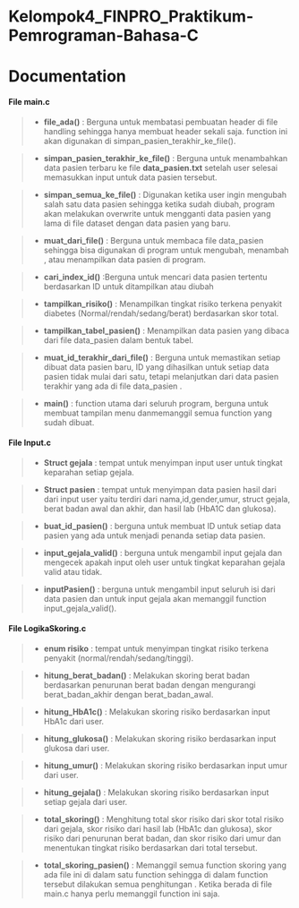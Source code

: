 # Kelompok4_FINPRO_Praktikum-Pemrograman-Bahasa-C

# Documentation 

#### File main.c

 > - **file_ada()** : Berguna untuk membatasi pembuatan header di file handling sehingga hanya membuat header sekali saja. function ini akan digunakan di simpan_pasien_terakhir_ke_file().

 > - **simpan_pasien_terakhir_ke_file()** : Berguna untuk menambahkan data pasien terbaru ke file **data_pasien.txt** setelah user selesai memasukkan input untuk data pasien tersebut.

 > - **simpan_semua_ke_file()** : Digunakan ketika user ingin mengubah salah satu data pasien sehingga ketika sudah diubah, program akan melakukan overwrite untuk mengganti data pasien yang lama di file dataset dengan data pasien yang baru.

 > - **muat_dari_file()** : Berguna untuk membaca file data_pasien sehingga bisa digunakan di program untuk mengubah, menambah , atau menampilkan data pasien di program.

 > - **cari_index_id()** :Berguna untuk mencari data pasien tertentu berdasarkan ID untuk ditampilkan atau diubah

> - **tampilkan_risiko()** : Menampilkan tingkat risiko terkena penyakit diabetes (Normal/rendah/sedang/berat) berdasarkan skor total.

> - **tampilkan_tabel_pasien()** : Menampilkan data pasien yang dibaca dari file data_pasien dalam bentuk tabel.

> - **muat_id_terakhir_dari_file()** : Berguna untuk memastikan setiap dibuat data pasien baru, ID yang dihasilkan untuk setiap data pasien tidak mulai dari satu, tetapi melanjutkan dari data pasien terakhir yang ada di file data_pasien .

> - **main()** : function utama dari seluruh program, berguna untuk membuat tampilan menu danmemanggil semua function yang sudah dibuat. 


#### File Input.c

> - **Struct gejala** : tempat untuk menyimpan input user untuk tingkat keparahan setiap gejala.

> - **Struct pasien** : tempat untuk menyimpan data pasien hasil dari dari input user yaitu terdiri dari nama,id,gender,umur, struct gejala, berat badan awal dan akhir, dan hasil lab (HbA1C dan glukosa).

> - **buat_id_pasien()** : berguna untuk membuat ID untuk setiap data pasien yang ada untuk menjadi penanda setiap data pasien.

> - **input_gejala_valid()** : berguna untuk mengambil input gejala dan mengecek apakah input oleh user untuk tingkat keparahan gejala valid atau tidak.

> - **inputPasien()** : berguna untuk mengambil input seluruh isi dari data pasien dan untuk input gejala akan memanggil function input_gejala_valid().

#### File LogikaSkoring.c

> - **enum risiko** : tempat untuk menyimpan tingkat risiko terkena penyakit (normal/rendah/sedang/tinggi).

> - **hitung_berat_badan()** : Melakukan skoring berat badan berdasarkan penurunan berat badan dengan mengurangi berat_badan_akhir dengan berat_badan_awal.

> - **hitung_HbA1c()** : Melakukan skoring risiko  berdasarkan input HbA1c dari user.

> - **hitung_glukosa()** : Melakukan skoring risiko  berdasarkan input glukosa dari user.

> - **hitung_umur()** : Melakukan skoring risiko  berdasarkan input umur dari user.

> - **hitung_gejala()** : Melakukan skoring risiko  berdasarkan input setiap gejala dari user.

> - **total_skoring()** : Menghitung total skor risiko dari skor total risiko dari gejala, skor risiko dari hasil lab (HbA1c dan glukosa), skor risiko dari penurunan berat badan, dan skor risiko dari umur dan menentukan tingkat risiko berdasarkan dari total tersebut.

> - **total_skoring_pasien()** : Memanggil semua function skoring yang ada file ini di dalam satu function sehingga di dalam function tersebut dilakukan semua penghitungan . Ketika berada di file main.c hanya perlu memanggil function ini saja.



